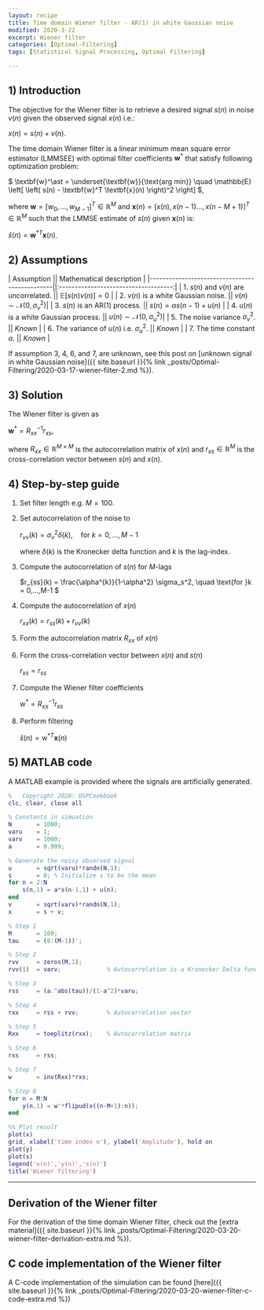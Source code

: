```yaml
---
layout: recipe
title: Time domain Wiener filter - AR(1) in white Gaussian noise
modified: 2020-3-22
excerpt: Wiener filter
categories: [Optimal-Filtering]
tags: [Statistical Signal Processing, Optimal Filtering]

---
```


[//]: # "Comment"

## 1) Introduction

The objective for the Wiener filter is to retrieve a desired signal $s(n)$ in noise $v(n)$ given the observed signal $x(n)$ i.e.:

$x(n) = s(n) + v(n).$

The time domain Wiener filter is a linear minimum mean square error estimator (LMMSEE) with optimal filter coefficients $\textbf{w}^\ast$ that satisfy following optimization problem:

$ \textbf{w}^\ast = \underset{\textbf{w}}{\text{arg min}} \quad \mathbb{E} \left[ \left( s(n) - \textbf{w}^T \textbf{x}(n) \right)^2 \right] $,

where $\textbf{w} = [w_0,...,w_{M-1}]^T \in \mathbb{R}^{M}$ and $\textbf{x}(n) = [x(n),x(n-1)...,x(n-M+1)]^T \in \mathbb{R}^{M}$ such that the LMMSE estimate of $s(n)$ given $\textbf{x}(n)$ is:

$\hat{s}(n) = \textbf{w}^{\ast T}\textbf{x}(n)$.



## 2) Assumptions


| Assumption   					 				|| Mathematical description   			| 
|-----------------------------------------------||:------------------------------------:|
| 1. $s(n)$ and $v(n)$ are uncorrelated. 		|| $\mathbb{E}[s(n)v(n)] = 0$ 			|
| 2. $v(n)$ is a white Gaussian noise. 			|| $v(n) \sim \mathcal{N}(0,\sigma_v^2)$|
| 3. $s(n)$ is an AR(1) process. 		 		|| $s(n) = \alpha s(n-1) + u(n)$ 		|
| 4. $u(n)$ is a white Gaussian process. 		|| $u(n) \sim \mathcal{N}(0,\sigma_u^2)$|
| 5. The noise variance $\sigma_v^2$. 			|| _Known_ 								|
| 6. The variance of $u(n)$ i.e. $\sigma_u^2$.  || _Known_ 								|
| 7. The time constant $\alpha$. 				|| _Known_ 								|

If assumption 3, 4, 6, and 7, are unknown, see this post on [unknown signal in white Gaussian noise]({{ site.baseurl }}{% link _posts/Optimal-Filtering/2020-03-17-wiener-filter-2.md %}).


## 3) Solution

The Wiener filter is given as

$\textbf{w}^\ast = R_{xx}^{-1} r_{xs}$,

where $R_{xx} \in \mathbb{R}^{M\times M}$ is the autocorrelation matrix of $x(n)$ and $r_{xs} \in \mathbb{R}^M$ is the cross-correlation vector between $s(n)$ and $x(n)$.


## 4) Step-by-step guide

1. Set filter length e.g. $M=100$.
2. Set autocorrelation of the noise to

	$r_{vv}(k) = \sigma_v^2 \delta (k), \quad \text{for }k = 0,...,M-1$

	where $\delta (k)$ is the Kronecker delta function and $k$ is the lag-index.
3. Compute the autocorrelation of $s(n)$ for $M$-lags

	$r_{ss}(k) = \frac{\alpha^{k}}{1-\alpha^2} \sigma_s^2, \quad \text{for }k = 0,...,M-1 $

4. Compute the autocorrelation of $x(n)$

	$r_{xx}(k) = r_{ss}(k) + r_{vv}(k)$

5. Form the autocorrelation matrix $R_{xx}$ of $x(n)$
6. Form the cross-correlation vector between $x(n)$ and $s(n)$

	$r_{xs} = r_{ss}$

7. Compute the Wiener filter coefficients

	$\text{w}^{\ast} = R_{xx}^{-1}r_{xs}$

8. Perform filtering

	$\hat{s}(n) = \text{w}^{\ast T} \textbf{x}(n)$


## 5) MATLAB code

A MATLAB example is provided where the signals are artificially generated.

```matlab
%   Copyright 2020: DSPCookbook
clc, clear, close all

% Constants in simuation
N       = 1000;
varu    = 1;
varv    = 1000;
a       = 0.999;

% Generate the noisy observed signal
u       = sqrt(varu)*randn(N,1);
s       = 0; % Initialize s to be the mean
for n = 2:N
    s(n,1) = a*s(n-1,1) + u(n);
end
v       = sqrt(varv)*randn(N,1);
x       = s + v;

% Step 1
M       = 100;
tau     = (0:(M-1))';

% Step 2
rvv     = zeros(M,1);
rvv(1)  = varv;             % Autocorrelation is a Kronecker Delta function

% Step 3
rss     = (a.^abs(tau))/(1-a^2)*varu;

% Step 4
rxx     = rss + rvv;        % Autocorrelation vector

% Step 5
Rxx     = toeplitz(rxx);    % Autocorrelation matrix

% Step 6
rxs     = rss;

% Step 7
w       = inv(Rxx)*rxs;

% Step 8
for n = M:N
    y(n,1) = w'*flipud(x((n-M+1):n));
end

%% Plot result
plot(x)
grid, xlabel('time index n'), ylabel('Amplitude'), hold on
plot(y)
plot(s)
legend('x(n)','y(n)','s(n)')
title('Wiener filtering')

```


------

## Derivation of the Wiener filter

For the derivation of the time domain Wiener filter, check out the [extra material]({{ site.baseurl }}{% link _posts/Optimal-Filtering/2020-03-20-wiener-filter-derivation-extra.md %}).



## C code implementation of the Wiener filter

A C-code implementation of the simulation can be found [here]({{ site.baseurl }}{% link _posts/Optimal-Filtering/2020-03-20-wiener-filter-c-code-extra.md %})





